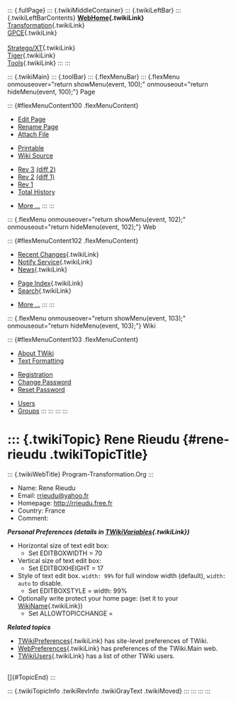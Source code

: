::: {.fullPage}
::: {.twikiMiddleContainer}
::: {.twikiLeftBar}
::: {.twikiLeftBarContents}
**[WebHome](WebHome){.twikiLink}**\
[Transformation](../Transform/WebHome){.twikiLink}\
[GPCE](../Gpce/WebHome){.twikiLink}\
\
[Stratego/XT](../Stratego/WebHome){.twikiLink}\
[Tiger](../Tiger/WebHome){.twikiLink}\
[Tools](../Tools/WebHome){.twikiLink}
:::
:::

::: {.twikiMain}
::: {.toolBar}
::: {.flexMenuBar}
::: {.flexMenu onmouseover="return showMenu(event, 100);" onmouseout="return hideMenu(event, 100);"}
Page

::: {#flexMenuContent100 .flexMenuContent}
-   [Edit
    Page](http://www.program-transformation.org/edit/Main/ReneRieudu?t=1536826107)
-   [Rename
    Page](http://www.program-transformation.org/rename/Main/ReneRieudu)
-   [Attach
    File](http://www.program-transformation.org/attach/Main/ReneRieudu)

<!-- -->

-   [Printable](http://www.program-transformation.org/view/Main/ReneRieudu?skin=print.pattern)
-   [Wiki
    Source](http://www.program-transformation.org/view/Main/ReneRieudu?skin=text&raw=on&contenttype=text/plain)

<!-- -->

-   [Rev
    3](http://www.program-transformation.org/view/Main/ReneRieudu?rev=1.3)
    [(diff 2)](http://www.program-transformation.org/rdiff/Main/ReneRieudu?rev1=1.3&rev2=1.2)
-   [Rev
    2](http://www.program-transformation.org/view/Main/ReneRieudu?rev=1.2)
    [(diff 1)](http://www.program-transformation.org/rdiff/Main/ReneRieudu?rev1=1.2&rev2=1.1)
-   [Rev
    1](http://www.program-transformation.org/view/Main/ReneRieudu?rev=1.1)
-   [Total
    History](http://www.program-transformation.org/rdiff/Main/ReneRieudu)

<!-- -->

-   [More
    \...](http://www.program-transformation.org/oops/Main/ReneRieudu?template=oopsmore&param1=1.3&param2=1.3)
:::
:::

::: {.flexMenu onmouseover="return showMenu(event, 102);" onmouseout="return hideMenu(event, 102);"}
Web

::: {#flexMenuContent102 .flexMenuContent}
-   [Recent Changes](WebChanges){.twikiLink}
-   [Notify Service](WebNotify){.twikiLink}
-   [News](WebNews){.twikiLink}

<!-- -->

-   [Page Index](WebIndex){.twikiLink}
-   [Search](WebSearch){.twikiLink}

<!-- -->

-   [More
    \...](http://www.program-transformation.org/oops/Main/ReneRieudu?template=oopsmore&param1=1.3&param2=1.3)
:::
:::

::: {.flexMenu onmouseover="return showMenu(event, 103);" onmouseout="return hideMenu(event, 103);"}
Wiki

::: {#flexMenuContent103 .flexMenuContent}
-   [About
    TWiki](http://www.program-transformation.org/view/TWiki/WebHome)
-   [Text
    Formatting](http://www.program-transformation.org/view/TWiki/TextFormattingRules)

<!-- -->

-   [Registration](http://www.program-transformation.org/view/TWiki/TWikiRegistration)
-   [Change
    Password](http://www.program-transformation.org/view/TWiki/ChangePassword)
-   [Reset
    Password](http://www.program-transformation.org/view/TWiki/ResetPassword)

<!-- -->

-   [Users](http://www.program-transformation.org/view/Main/TWikiUsers)
-   [Groups](http://www.program-transformation.org/view/Main/TWikiGroups)
:::
:::
:::
:::

::: {.twikiTopic}
Rene Rieudu {#rene-rieudu .twikiTopicTitle}
===========

::: {.twikiWebTitle}
Program-Transformation.Org
:::

-   Name: Rene Rieudu
-   Email: <rrieudu@yahoo.fr>
-   Homepage: <http://rrieudu.free.fr>
-   Country: France
-   Comment:

***Personal Preferences (details in
[TWikiVariables](../TWiki/TWikiVariables){.twikiLink})***

-   Horizontal size of text edit box:
    -   Set EDITBOXWIDTH = 70
-   Vertical size of text edit box:
    -   Set EDITBOXHEIGHT = 17
-   Style of text edit box. `width: 99%` for full window width
    (default), `width: auto` to disable.
    -   Set EDITBOXSTYLE = width: 99%
-   Optionally write protect your home page: (set it to your
    [WikiName](../TWiki/WikiName){.twikiLink})
    -   Set ALLOWTOPICCHANGE =

***Related topics***

-   [TWikiPreferences](../TWiki/TWikiPreferences){.twikiLink} has
    site-level preferences of TWiki.
-   [WebPreferences](WebPreferences){.twikiLink} has preferences of the
    TWiki.Main web.
-   [TWikiUsers](TWikiUsers){.twikiLink} has a list of other TWiki
    users.

\
[]{#TopicEnd}
:::

::: {.twikiTopicInfo .twikiRevInfo .twikiGrayText .twikiMoved}
:::
:::
:::
:::
